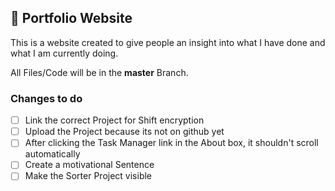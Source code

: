 ## 🪪 Portfolio Website

This is a website created to give people an insight into what I have done and what I am currently doing.

All Files/Code will be in the **master** Branch.

### Changes to do 
- [ ] Link the correct Project for Shift encryption
- [ ]  Upload the Project because its not on github yet
- [ ] After clicking the Task Manager link in the About box, it shouldn't scroll automatically
- [ ] Create a motivational Sentence
- [ ] Make the Sorter Project visible
